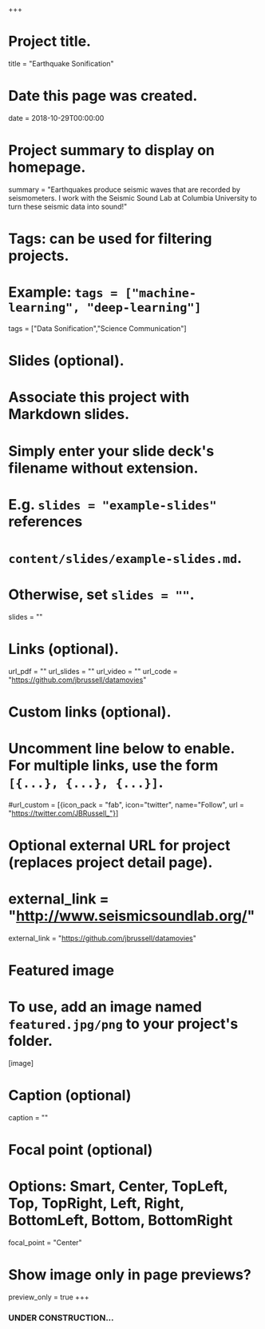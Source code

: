 +++
# Project title.
title = "Earthquake Sonification"

# Date this page was created.
date = 2018-10-29T00:00:00

# Project summary to display on homepage.
summary = "Earthquakes produce seismic waves that are recorded by seismometers. I work with the Seismic Sound Lab at Columbia University to turn these seismic data into sound!"

# Tags: can be used for filtering projects.
# Example: `tags = ["machine-learning", "deep-learning"]`
tags = ["Data Sonification","Science Communication"]

# Slides (optional).
#   Associate this project with Markdown slides.
#   Simply enter your slide deck's filename without extension.
#   E.g. `slides = "example-slides"` references 
#   `content/slides/example-slides.md`.
#   Otherwise, set `slides = ""`.
slides = ""

# Links (optional).
url_pdf = ""
url_slides = ""
url_video = ""
url_code = "https://github.com/jbrussell/datamovies"

# Custom links (optional).
#   Uncomment line below to enable. For multiple links, use the form `[{...}, {...}, {...}]`.
#url_custom = [{icon_pack = "fab", icon="twitter", name="Follow", url = "https://twitter.com/JBRussell_"}]

# Optional external URL for project (replaces project detail page).
# external_link = "http://www.seismicsoundlab.org/"
external_link = "https://github.com/jbrussell/datamovies"

# Featured image
# To use, add an image named `featured.jpg/png` to your project's folder. 
[image]
  # Caption (optional)
  caption = ""
  
  # Focal point (optional)
  # Options: Smart, Center, TopLeft, Top, TopRight, Left, Right, BottomLeft, Bottom, BottomRight
  focal_point = "Center"
  
  # Show image only in page previews?
  preview_only = true
+++

### UNDER CONSTRUCTION...

